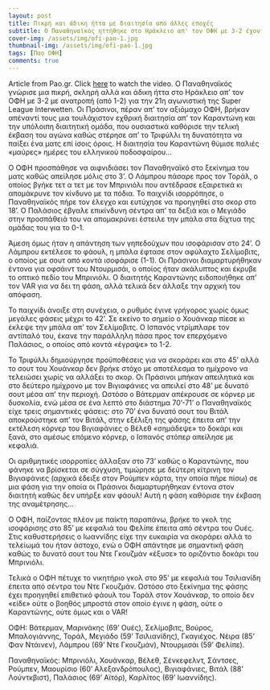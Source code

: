 ```yaml
---
layout: post
title: Πικρή και άδικη ήττα με διαιτησία από άλλες εποχές
subtitle: Ο Παναθηναϊκός ηττήθηκε στο Ηράκλειο απ' τον ΟΦΗ με 3-2 έχοντας απέναντί του την εχθρική διαιτησία του Καραντώνη
cover-img: /assets/img/ofi-pao-1.jpg
thumbnail-img: /assets/img/ofi-pao-1.jpg
tags: [Παο ΟΦΗ]
comments: true
---
```

Article from Pao.gr.
Click [here](https://www.youtube.com/watch?v=RDtKhRz1Aso)  to watch the video. 
Ο Παναθηναϊκός γνώρισε μια πικρή, σκληρή αλλά και άδικη ήττα στο Ηράκλειο απ’ τον ΟΦΗ με 3-2 με ανατροπή (από 1-2) για την 21η αγωνιστική της Super League Interwetten.
Οι Πράσινοι, πέραν απ’ τον αξιόμαχο ΟΦΗ, βρήκαν απέναντί τους μια τουλάχιστον εχθρική διαιτησία απ’ τον Καραντώνη και την υπόλοιπη διαιτητική ομάδα, που ουσιαστικά 
καθόρισε την τελική έκβαση του αγώνα καθώς στέρησε απ’ το Τριφύλλι τη δυνατότητα να παίξει ένα ματς επί ίσοις όροις. Η διαιτησία του Καραντώνη θύμισε παλιές «μαύρες»
ημέρες του ελληνικού ποδοσφαίρου…

Ο ΟΦΗ προσπάθησε να αιφνιδιάσει τον Παναθηναϊκό στο ξεκίνημα του ματς καθώς απείλησε μόλις στο 3’. Ο Λάμπρου πάσαρε προς τον Τοράλ, ο οποίος βγήκε τετ α τετ με τον
Μπρινιόλι που αντέδρασε εξαιρετικά κι απομάκρυνε τον κίνδυνο με τα πόδια. Το παιχνίδι ισορρόπησε, ο Παναθηναϊκός πήρε τον έλεγχο και ευτύχησε να προηγηθεί στο σκορ
στο 18’. Ο Παλάσιος έβγαλε επικίνδυνη σέντρα απ’ τα δεξιά και ο Μεγιάδο στην προσπάθειά του να απομακρύνει έστειλε την μπάλα στα δίχτυα της ομάδας του για το 0-1.

Άμεση όμως ήταν η απάντηση των γηπεδούχων που ισοφάρισαν στο 24’. Ο Λάμπρου εκτέλεσε το φάουλ, η μπάλα έφτασε στον αφύλαχτο Σελίμοβιτς, ο οποίος με σουτ από κοντά 
ισοφάρισε (1-1). Οι Πράσινοι διαμαρτυρήθηκαν έντονα για οφσάιντ του Ντουρμισάι, ο οποίος ήταν ακάλυπτος και έκρυβε το οπτικό πεδίο του Μπρινιόλι. Ο διαιτητής Καραντώνης 
ειδοποιήθηκε απ’ τον VAR για να δει τη φάση, αλλά τελικά δεν άλλαξε την αρχική του απόφαση.

Το παιχνίδι άνοιξε στη συνέχεια, ο ρυθμός έγινε γρήγορος χωρίς όμως μεγάλες φάσεις μέχρι το 42’. Σε εκείνο το σημείο ο Χουάνκαρ πίεσε κι έκλεψε την μπάλα απ’ τον Σελίμοβιτς.
Ο Ισπανός ντρίμπλαρε τον αντίπαλό του, έκανε την παράλληλη πάσα προς τον επερχόμενο Παλάσιος, ο οποίος από κοντά «έγραψε» το 1-2.

Το Τριφύλλι δημιούργησε προϋποθέσεις για να σκοράρει και στο 45’ αλλά το σουτ του Χουάνκαρ δεν βρήκε στόχο με αποτέλεσμα το ημίχρονο να τελειώσει χωρίς να αλλάξει το σκορ.
Οι Πράσινοι μπήκαν απειλητικά και στο δεύτερο ημίχρονο με τον Βιγιαφάνιες να απειλεί στο 48’ με δυνατό σουτ μέσα απ’ την περιοχή. Ωστόσο ο Βάτερμαν απέκρουσε σε κόρνερ με 
δυσκολία, ενώ μέσα σε ένα λεπτό στο διάστημα 70’-71’ ο Παναθηναϊκός είχε τρεις σημαντικές φάσεις: στο 70’ ένα δυνατό σουτ του Βιτάλ αποκρούστηκε απ’ τον Βιτάλ, στην εξέλιξη 
της φάσης έπειτα απ’ την εκτέλεση κόρνερ του Βιγιαφάνιες ο Βέλεθ «σημάδεψε» το δοκάρι και ξανά, στο αμέσως επόμενο κόρνερ, ο Ισπανός στόπερ απείλησε με κεφαλιά.

Οι αριθμητικές ισορροπίες άλλαξαν στο 73’ καθώς ο Καραντώνης, που φάνηκε να βρίσκεται σε σύγχυση, τιμώρησε με δεύτερη κίτρινη τον Βιγιαφάνιες (αρχικά έδειξε στον 
Ρούμπεν κάρτα, την οποία πήρε πίσω) σε μια φάση για την οποία οι Πράσινοι διαμαρτυρήθηκαν έντονα στον διαιτητή καθώς δεν υπήρξε καν φάουλ! Αυτή η φάση καθόρισε την 
έκβαση της αναμέτρησης…

Ο ΟΦΗ, παίζοντας πλέον με παίκτη παραπάνω, βρήκε το γκολ της ισοφάρισης στο 85’ με κεφαλιά του Φελίπε έπειτα από σέντρα του Ουές. Στις καθυστερήσεις ο Ιωαννίδης 
είχε την ευκαιρία να σκοράρει αλλά το τελείωμά του ήταν άστοχο, ενώ ο ΟΦΗ απάντησε με σημαντική φάση καθώς το δυνατό σουτ του Ντε Γκουζμάν «έξυσε» το οριζόντιο δοκάρι 
του Μπρινιόλι.

Τελικά ο ΟΦΗ πέτυχε το νικητήριο γκολ στο 95’ με κεφαλιά του Τσιλιανίδη έπειτα από σέντρα του Ντε Γκουζμάν. Ωστόσο στο ξεκίνημα της φάσης έχει προηγηθεί επιθετικό φάουλ
του Τοράλ στον Χουάνκαρ, το οποίο δεν «είδε» ούτε ο βοηθός μπροστά στον οποίο έγινε η φάση, ούτε ο Καραντώνης, ούτε όμως και ο VAR!

ΟΦΗ: Βάτερμαν, Μαρινάκης (69’ Ουές), Σελίμοβιτς, Βούρος, Μπαλογιάννης, Τοράλ, Μεγιάδο (59’ Τσιλιανίδης), Γκαγιέχος. Νέιρα (85’ Φαν Ντάινεν), Λάμπρου (69’ Ντε Γκουζμάν),
Ντουρμισάι (59’ Φελίπε).

Παναθηναϊκός: Μπρινιόλι, Χουάνκαρ, Βέλεθ, Σένκεφελντ, Σάντσες, Ρούμπεν, Μαουρίσιο (60’ Αλεξανδρόπουλος), Βιγιαφάνιες, Βιτάλ (88’ Λούντκβιστ), Παλάσιος (69’ Αϊτόρ), 
Καρλίτος (69’ Ιωαννίδης).
